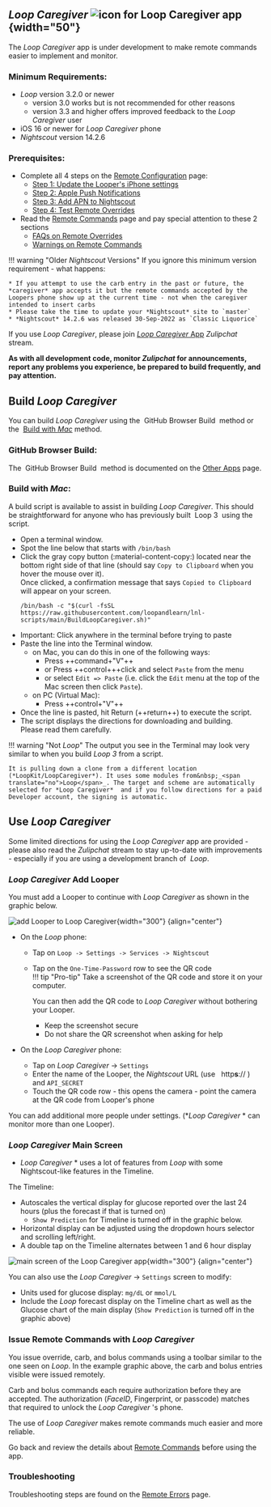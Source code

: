 ## *Loop Caregiver*   ![icon for *Loop Caregiver* app](img/lcg-icon.jpg){width="50"}

The *Loop Caregiver* app is under development to make remote commands easier to implement and monitor.

### Minimum Requirements:

* _<span translate="no">Loop</span>_&nbsp;version 3.2.0 or newer
    * version 3.0 works but is not recommended for other reasons
    * version 3.3 and higher offers improved feedback to the *Loop Caregiver* user
* iOS 16 or newer for *Loop Caregiver* phone
* *Nightscout* version 14.2.6

### Prerequisites:

* Complete all 4 steps on the [Remote Configuration](remote-config.md) page:
    * [Step 1: Update the Looper's iPhone settings](remote-config.md#step-1-update-the-loopers-iphone-settings)
    * [Step 2: Apple Push Notifications](remote-config.md#step-2-apple-push-notifications)
    * [Step 3: Add APN to Nightscout](remote-config.md#step-3-add-apn-to-nightscout)
    * [Step 4: Test Remote Overrides](remote-config.md#step-4-test-remote-overrides)
* Read the [Remote Commands](remote-commands.md) page and pay special attention to these 2 sections
    * [FAQs on Remote Overrides](remote-commands.md#faqs-on-remote-overrides)
    * [Warnings on Remote Commands](remote-commands.md#warnings-on-remote-commands)

!!! warning "Older *Nightscout* Versions"
    If you ignore this minimum version requirement - what happens:

    * If you attempt to use the carb entry in the past or future, the *caregiver* app accepts it but the remote commands accepted by the Loopers phone show up at the current time - not when the caregiver intended to insert carbs
    * Please take the time to update your *Nightscout* site to `master`
    * *Nightscout* 14.2.6 was released 30-Sep-2022 as `Classic Liquorice`

If you use *Loop Caregiver*, please join [*Loop Caregiver* App](https://loop.zulipchat.com/#narrow/stream/358458-Loop-Caregiver-App) *Zulipchat* stream.

**As with all development code, monitor *Zulipchat* for announcements, report any problems you experience, be prepared to build frequently, and pay attention.**

## Build *Loop Caregiver*

You can build *Loop Caregiver* using the &nbsp;<span translate="no">GitHub Browser Build</span>&nbsp; method or the &nbsp;[<span translate="no">Build with *Mac*</span>](#mac-xcode-build) method.

### GitHub Browser Build:

The &nbsp;<span translate="no">GitHub Browser Build</span>&nbsp; method is documented on the [Other Apps](../gh-actions/gh-other-apps.md) page.

### Build with *Mac*:

A build script is available to assist in building *Loop Caregiver*. This should be straightforward for anyone who has previously built &nbsp;<span translate="no">Loop 3</span>&nbsp; using the script.

- Open a terminal window. 
- Spot the line below that starts with `/bin/bash`
- Click the gray copy button (:material-content-copy:) located near the bottom right side of that line  (should say `Copy to Clipboard` when you hover the mouse over it).  
  Once clicked, a confirmation message that says `Copied to Clipboard` will appear on your screen.
    ``` { .bash .copy  title="Copy and Paste to start the BuildLoopCaregiver script" }
    /bin/bash -c "$(curl -fsSL https://raw.githubusercontent.com/loopandlearn/lnl-scripts/main/BuildLoopCaregiver.sh)"
    ```
- Important: Click anywhere in the terminal before trying to paste
- Paste the line into the Terminal window.  
    - on Mac, you can do this in one of the following ways:
        - Press ++command+"V"++ 
        - or Press ++control+++click and select `Paste` from the menu 
        - or select `Edit => Paste` (i.e. click the `Edit` menu at the top of the Mac screen then click `Paste`).
    - on PC (Virtual Mac): 
        - Press ++control+"V"++
- Once the line is pasted, hit Return (++return++) to execute the script. 
- The script displays the directions for downloading and building.    
    Please read them carefully.

!!! warning "Not&nbsp;_<span translate="no">Loop</span>_"
    The output you see in the Terminal may look very similar to when you build *Loop 3* from a script.
    
    It is pulling down a clone from a different location (*LoopKit/LoopCaregiver*). It uses some modules from&nbsp;_<span translate="no">Loop</span>_. The target and scheme are automatically selected for *Loop Caregiver*  and if you follow directions for a paid Developer account, the signing is automatic.

## Use *Loop Caregiver*

Some limited directions for using the *Loop Caregiver* app are provided - please also read the *Zulipchat* stream to stay up-to-date with improvements - especially if you are using a development branch of &nbsp;_<span translate="no">Loop</span>_.

### *Loop Caregiver* Add Looper

You must add a Looper to continue with *Loop Caregiver* as shown in the graphic below.

![add Looper to Loop Caregiver](img/lcg-add-looper.png){width="300"}
{align="center"}

* On the&nbsp;_<span translate="no">Loop</span>_&nbsp;phone:
    * Tap on `Loop -> Settings -> Services -> Nightscout`
    * Tap on the `One-Time-Password` row to see the QR code  
    !!! tip "Pro-tip"
        Take a screenshot of the QR code and store it on your computer.
        
        You can then add the QR code to *Loop Caregiver*  without bothering your Looper.

        * Keep the screenshot secure
        * Do not share the QR screenshot when asking for help

* On the *Loop Caregiver* phone:
    * Tap on *Loop Caregiver* -> `Settings`
    * Enter the name of the Looper, the *Nightscout* URL (use &nbsp;<span translate="no"> http**s**://</span>&nbsp;) and `API_SECRET`
    * Touch the QR code row - this opens the camera - point the camera at the QR code from Looper's phone

You can add additional more people under settings. (**Loop Caregiver* * can monitor more than one Looper).

### *Loop Caregiver* Main Screen

* *Loop Caregiver* * uses a lot of features from&nbsp;_<span translate="no">Loop</span>_&nbsp;with some Nightscout-like features in the Timeline.

The Timeline:

* Autoscales the vertical display for glucose reported over the last 24 hours (plus the forecast if that is turned on)
    * `Show Prediction` for Timeline is turned off in the graphic below.
* Horizontal display can be adjusted using the dropdown hours selector and scrolling left/right.
* A double tap on the Timeline alternates between 1 and 6 hour display

![main screen of the *Loop Caregiver* app](img/lcg-main.jpg){width="300"}
{align="center"}


You can also use the *Loop Caregiver* -> `Settings` screen to modify:

* Units used for glucose display: `mg/dL` or `mmol/L`
* Include the&nbsp;_<span translate="no">Loop</span>_&nbsp;forecast display on the Timeline chart as well as the Glucose chart of the main display (`Show Prediction` is turned off in the graphic above)

### Issue Remote Commands with *Loop Caregiver*

You issue override, carb, and bolus commands using a toolbar similar to the one seen on&nbsp;_<span translate="no">Loop</span>_. In the example graphic above, the carb and bolus entries visible were issued remotely.

Carb and bolus commands each require authorization before they are accepted. The authorization (*FaceID*, Fingerprint, or passcode) matches that required to unlock the *Loop Caregiver* &#39;s phone.

The use of *Loop Caregiver* makes remote commands much easier and more reliable.

Go back and review the details about [Remote Commands](remote-commands.md) before using the app.

### Troubleshooting

Troubleshooting steps are found on the [Remote Errors](remote-errors.md) page.